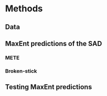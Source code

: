 # Methods

## Data


## MaxEnt predictions of the SAD
### METE

### Broken-stick 

## Testing MaxEnt predictions

